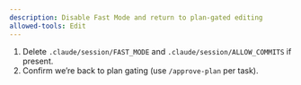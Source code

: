 ```yaml
---
description: Disable Fast Mode and return to plan‑gated editing
allowed-tools: Edit
---
```

1) Delete `.claude/session/FAST_MODE` and `.claude/session/ALLOW_COMMITS` if present.
2) Confirm we’re back to plan gating (use `/approve-plan` per task).

